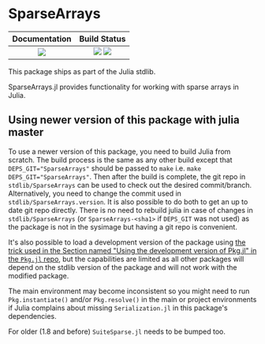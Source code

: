 # SparseArrays

| **Documentation**                                                 | **Build Status**                                                                                |
|:-----------------------------------------------------------------:|:-----------------------------------------------------------------------------------------------:|
|  [![][docs-img]][docs-url] | [![][ci-img]][ci-url] [![][codecov-img]][codecov-url] |

[docs-img]: https://img.shields.io/badge/docs-blue.svg
[docs-url]: https://sparsearrays.juliasparse.org/dev/

[docs-v1-img]: https://img.shields.io/badge/docs-v1-blue.svg
[docs-v1-url]: https://sparsearrays.juliasparse.org/v1/

[ci-img]: https://github.com/JuliaSparse/sparsearrays.jl/workflows/CI/badge.svg?branch=main
[ci-url]: https://github.com/JuliaSparse/sparsearrays.jl/actions?query=workflow%3A%22CI%22

[codecov-img]: https://codecov.io/gh/JuliaSparse/sparsearrays.jl/branch/main/graph/badge.svg
[codecov-url]: https://codecov.io/gh/JuliaSparse/sparsearrays.jl

This package ships as part of the Julia stdlib.

SparseArrays.jl provides functionality for working with sparse arrays in Julia.

## Using newer version of this package with julia master

To use a newer version of this package, you need to build Julia from scratch. The build process is the same as any other build except that `DEPS_GIT="SparseArrays"` should be passed to `make` i.e. `make DEPS_GIT="SparseArrays"`. Then after the build is complete, the git repo in `stdlib/SparseArrays` can be used to check out the desired commit/branch. Alternatively, you need to change the commit used in `stdlib/SparseArrays.version`. It is also possible to do both to get an up to date git repo directly. There is no need to rebuild julia in case of changes in `stdlib/SparseArrays` (or `SparseArrays-<sha1>` if `DEPS_GIT` was not used) as the package is not in the sysimage but having a git repo is convenient.

It's also possible to load a development version of the package using [the trick used in the Section named "Using the development version of Pkg.jl" in the `Pkg.jl` repo](https://github.com/JuliaLang/Pkg.jl#using-the-development-version-of-pkgjl), but the capabilities are limited as all other packages will depend on the stdlib version of the package and will not work with the modified package. 

The main environment may become inconsistent so you might need to run `Pkg.instantiate()` and/or `Pkg.resolve()` in the main or project environments if Julia complains about missing `Serialization.jl` in this package's dependencies. 

For older (1.8 and before) `SuiteSparse.jl` needs to be bumped too.


